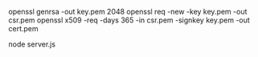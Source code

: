 openssl genrsa -out key.pem 2048
openssl req -new -key key.pem -out csr.pem
openssl x509 -req -days 365 -in csr.pem -signkey key.pem -out cert.pem

node server.js